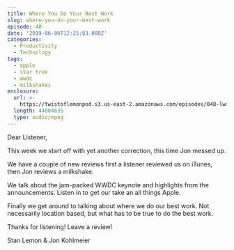 ```yaml
---
title: Where You Do Your Best Work
slug: where-you-do-your-best-work
episode: 48
date: '2019-06-06T12:25:03.000Z'
categories:
  - Productivity
  - Technology
tags:
  - apple
  - star trek
  - wwdc
  - milkshakes
enclosure:
  url: >-
    https://twistoflemonpod.s3.us-east-2.amazonaws.com/episodes/048-lwatol-20190606.mp3
  length: 44004635
  type: audio/mpeg
---
```


Dear Listener,

This week we start off with yet another correction, this time Jon messed up.

We have a couple of new reviews first a listener reviewed us on iTunes, then Jon reviews a milkshake.

We talk about the jam-packed WWDC keynote and highlights from the announcements. Listen in to get our take an all things Apple.

Finally we get around to talking about where we do our best work. Not necessarily location based, but what has to be true to do the best work.

Thanks for listening! Leave a review!

Stan Lemon & Jon Kohlmeier

